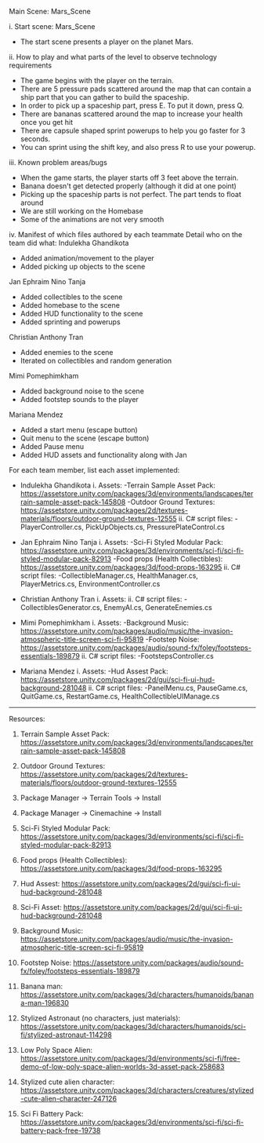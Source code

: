 Main Scene: Mars_Scene 

i. Start scene: Mars_Scene 
- The start scene presents a player on the planet Mars. 

ii. How to play and what parts of the level to observe technology requirements
- The game begins with the player on the terrain. 
- There are 5 pressure pads scattered around the map that can contain a ship part that you can gather to build the spaceship.
- In order to pick up a spaceship part, press E. To put it down, press Q. 
- There are bananas scattered around the map to increase your health once you get hit
- There are capsule shaped sprint powerups to help you go faster for 3 seconds.
- You can sprint using the shift key, and also press R to use your powerup.

iii. Known problem areas/bugs
- When the game starts, the player starts off 3 feet above the terrain. 
- Banana doesn't get detected properly (although it did at one point)
- Picking up the spaceship parts is not perfect. The part tends to float around
- We are still working on the Homebase
- Some of the animations are not very smooth

iv. Manifest of which files authored by each teammate
Detail who on the team did what:
Indulekha Ghandikota
- Added animation/movement to the player 
- Added picking up objects to the scene 

Jan Ephraim Nino Tanja 
- Added collectibles to the scene  
- Added homebase to the scene 
- Added HUD functionality to the scene 
- Added sprinting and powerups 

Christian Anthony Tran 
- Added enemies to the scene 
- Iterated on collectibles and random generation

Mimi Pomephimkham 
- Added background noise to the scene 
- Added footstep sounds to the player 

Mariana Mendez 
- Added a start menu (escape button)
- Quit menu to the scene (escape button)
- Added Pause menu
- Added HUD assets and functionality along with Jan

For each team member, list each asset implemented: 
- Indulekha Ghandikota
i. Assets: 
-Terrain Sample Asset Pack: https://assetstore.unity.com/packages/3d/environments/landscapes/terrain-sample-asset-pack-145808
-Outdoor Ground Textures: https://assetstore.unity.com/packages/2d/textures-materials/floors/outdoor-ground-textures-12555 
ii. C# script files: 
-PlayerController.cs, PickUpObjects.cs, PressurePlateControl.cs

- Jan Ephraim Nino Tanja
i. Assets:
-Sci-Fi Styled Modular Pack: https://assetstore.unity.com/packages/3d/environments/sci-fi/sci-fi-styled-modular-pack-82913
-Food props (Health Collectibles): https://assetstore.unity.com/packages/3d/food-props-163295
ii. C# script files: 
-CollectibleManager.cs, HealthManager.cs, PlayerMetrics.cs, EnvironmentController.cs

- Christian Anthony Tran 
i. Assets:
ii. C# script files: 
-CollectiblesGenerator.cs, EnemyAI.cs, GenerateEnemies.cs

- Mimi Pomephimkham
i. Assets:
-Background Music: https://assetstore.unity.com/packages/audio/music/the-invasion-atmospheric-title-screen-sci-fi-95819
-Footstep Noise: https://assetstore.unity.com/packages/audio/sound-fx/foley/footsteps-essentials-189879
ii. C# script files: 
-FootstepsController.cs 

- Mariana Mendez
i. Assets: 
-Hud Assest Pack: https://assetstore.unity.com/packages/2d/gui/sci-fi-ui-hud-background-281048
ii. C# script files: 
-PanelMenu.cs, PauseGame.cs, QuitGame.cs, RestartGame.cs, HealthCollectibleUIManage.cs

----------------------------
Resources:
1. Terrain Sample Asset Pack: https://assetstore.unity.com/packages/3d/environments/landscapes/terrain-sample-asset-pack-145808

2. Outdoor Ground Textures: https://assetstore.unity.com/packages/2d/textures-materials/floors/outdoor-ground-textures-12555 

3. Package Manager -> Terrain Tools -> Install 

4. Package Manager -> Cinemachine -> Install

5. Sci-Fi Styled Modular Pack: https://assetstore.unity.com/packages/3d/environments/sci-fi/sci-fi-styled-modular-pack-82913
   
6. Food props (Health Collectibles): https://assetstore.unity.com/packages/3d/food-props-163295

7. Hud Assest: https://assetstore.unity.com/packages/2d/gui/sci-fi-ui-hud-background-281048

8. Sci-Fi Asset: https://assetstore.unity.com/packages/2d/gui/sci-fi-ui-hud-background-281048

9. Background Music: https://assetstore.unity.com/packages/audio/music/the-invasion-atmospheric-title-screen-sci-fi-95819

10. Footstep Noise: https://assetstore.unity.com/packages/audio/sound-fx/foley/footsteps-essentials-189879

11. Banana man: https://assetstore.unity.com/packages/3d/characters/humanoids/banana-man-196830

12. Stylized Astronaut (no characters, just materials): https://assetstore.unity.com/packages/3d/characters/humanoids/sci-fi/stylized-astronaut-114298

13. Low Poly Space Alien: https://assetstore.unity.com/packages/3d/environments/sci-fi/free-demo-of-low-poly-space-alien-worlds-3d-asset-pack-258683

14. Stylized cute alien character: https://assetstore.unity.com/packages/3d/characters/creatures/stylized-cute-alien-character-247126

15. Sci Fi Battery Pack: https://assetstore.unity.com/packages/3d/environments/sci-fi/sci-fi-battery-pack-free-19738